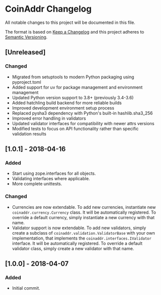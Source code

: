 # CoinAddr Changelog
All notable changes to this project will be documented in this file.

The format is based on [Keep a Changelog](http://keepachangelog.com/en/1.0.0/)
and this project adheres to [Semantic Versioning](http://semver.org/spec/v2.0.0.html).

## [Unreleased]
### Changed
- Migrated from setuptools to modern Python packaging using pyproject.toml
- Added support for uv for package management and environment management
- Updated Python version support to 3.8+ (previously 3.4-3.6)
- Added hatchling build backend for more reliable builds
- Improved development environment setup process
- Replaced pysha3 dependency with Python's built-in hashlib.sha3_256
- Improved error handling in validators
- Updated validator interfaces for compatibility with newer attrs versions
- Modified tests to focus on API functionality rather than specific validation results

## [1.0.1] - 2018-04-16
### Added
- Start using zope.interfaces for all objects.
- Validating interfaces where applicable.
- More complete unittests.

### Changed
- Currencies are now extendable.  To add new currencies, instantiate new `coinaddr.currency.Currency` class.  It will be automatically registered.  To override a default currency, simply instantiate a new currency with that name.
- Validator support is now extendable.  To add new validators, simply create a subclass of `coinaddr.validation.ValidatorBase` with your own implementation, that implements the `coinaddr.interfaces.IValidator` interface.  It will be automatically registered.  To override a default validator class, simply create a new validator with that name.

## [1.0.0] - 2018-04-07
### Added
- Initial commit.
